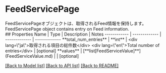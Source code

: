 # FeedServicePage

<div lang=\"ja\">FeedServicePageオブジェクトは、取得されるFeed情報を保持します。</div> <div lang=\"en\">FeedServicePage object contains entry on Feed information.</div> 
## Properties
Name | Type | Description | Notes
------------ | ------------- | ------------- | -------------
**total_num_entries** | **int** | &lt;div lang&#x3D;\&quot;ja\&quot;&gt;取得される項目の総件数&lt;/div&gt; &lt;div lang&#x3D;\&quot;en\&quot;&gt;Total number of entries&lt;/div&gt;  | [optional] 
**values** | [**list[FeedServiceValue]**](FeedServiceValue.md) |  | [optional] 

[[Back to Model list]](../README.md#documentation-for-models) [[Back to API list]](../README.md#documentation-for-api-endpoints) [[Back to README]](../README.md)


